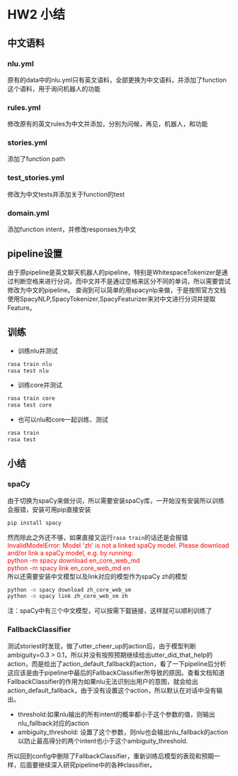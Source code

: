# HW2 小结

## 中文语料

### nlu.yml
原有的data中的nlu.yml只有英文语料，全部更换为中文语料，并添加了function这个语料，用于询问机器人的功能
### rules.yml
修改原有的英文rules为中文并添加，分别为问候，再见，机器人，和功能
### stories.yml
添加了function path
### test_stories.yml
修改为中文tests并添加关于function的test
### domain.yml
添加function intent，并修改responses为中文

## pipeline设置
由于原pipeline是英文聊天机器人的pipeline，特别是WhitespaceTokenizer是通过判断空格来进行分词，而中文并不是通过空格来区分不同的单词，所以需要尝试修改为中文的pipeline。
查询到可以简单的用spacynlp来做，于是按照官方文档使用SpacyNLP,SpacyTokenizer,SpacyFeaturizer来对中文进行分词并提取Feature。

## 训练
* 训练nlu并测试
```bash
rasa train nlu
rasa test nlu
```
* 训练core并测试
```bash
rasa train core
rasa test core
```
* 也可以nlu和core一起训练、测试
```bash
rasa train
rasa test
```

## 小结
### spaCy
由于切换为spaCy来做分词，所以需要安装spaCy库，一开始没有安装所以训练会报错，安装可用pip直接安装
```bash
pip install spacy
```
然而除此之外还不够，如果直接又运行`rasa train`的话还是会报错  
<font color=red>
InvalidModelError: Model 'zh' is not a linked spaCy model. Please download and/or link a spaCy model, e.g. by running:  
python -m spacy download en_core_web_md  
python -m spacy link en_core_web_md en
</font>  
所以还需要安装中文模型以及link对应的模型作为spaCy zh的模型
```bash
python -m spacy download zh_core_web_sm
python -m spacy link zh_core_web_sm zh
```
注：spaCy中有三个中文模型，可以按需下载链接，这样就可以顺利训练了  

### FallbackClassifier
测试storiest时发现，做了utter_cheer_up的action后，由于模型判断ambiguity=0.3 > 0.1，所以并没有按照预期继续给出utter_did_that_help的action，而是给出了action_default_fallback的action，看了一下pipeline后分析这应该是由于pipeline中最后的FallbackClassifier所导致的原因。查看文档知道
FallbackClassifier的作用为如果nlu无法识别出用户的意图，就会给出action_default_fallback，由于没有设置这个action，所以默认在对话中没有输出。
* threshold:如果nlu输出的所有intent的概率都小于这个参数的值，则输出nlu_fallback对应的action
* ambiguity_threshold: 设置了这个参数，则nlu也会输出nlu_fallback的action以防止最高得分的两个intent也小于这个ambiguity_threshold.

所以回到config中删除了FallbackClassifier，重新训练后模型的表现和预期一样，后面要继续深入研究pipeline中的各种classifier。

